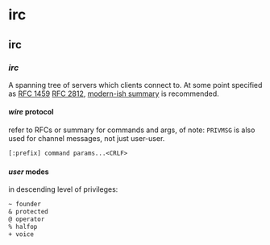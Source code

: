 # irc

## irc

### _irc_

A spanning tree of servers which clients connect to.
At some point specified as
[RFC 1459](https://tools.ietf.org/html/rfc1459)
[RFC 2812](https://tools.ietf.org/html/rfc2812),
[modern-ish summary](https://modern.ircdocs.horse/) is recommended.

#### _wire_ protocol

refer to RFCs or summary for commands and args,
of note: `PRIVMSG` is also used for channel messages,
not just user-user.

```txt
[:prefix] command params...<CRLF>
```

#### _user_ modes

in descending level of privileges:

```txt
~ founder
& protected
@ operator
% halfop
+ voice
```
